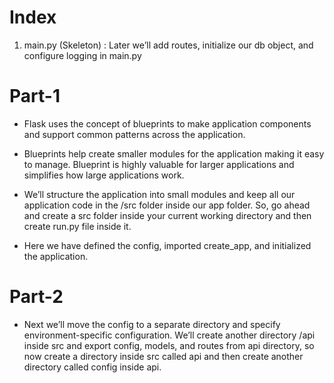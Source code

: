 # Index
1. main.py (Skeleton) :  Later we’ll add routes, initialize our db object, and configure logging in main.py

# Part-1

- Flask uses the concept of blueprints to make application components and support common patterns across the application. 

- Blueprints help create smaller modules for the application making it easy to manage. Blueprint is highly valuable for larger applications and simplifies how large applications work.

- We’ll structure the application into small modules and keep all our application code in the /src folder inside our app folder. So, go ahead and create a src folder inside your current working directory and then create run.py file inside it.

- Here we have defined the config, imported create_app, and initialized the application. 

# Part-2

- Next we’ll move the config to a separate directory and specify environment-specific configuration. 
We’ll create another directory /api inside src and export config, models, and routes from api directory, so now create a directory inside src called api and then create another directory called config inside api.